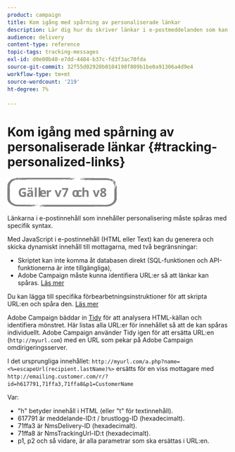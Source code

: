 ```yaml
---
product: campaign
title: Kom igång med spårning av personaliserade länkar
description: Lär dig hur du skriver länkar i e-postmeddelanden som kan personaliseras och supportspårning i Campaign Classic.
audience: delivery
content-type: reference
topic-tags: tracking-messages
exl-id: d0e00b40-e7dd-4484-b37c-fd3f3ac70fda
source-git-commit: 32f55d02920b0104198f809b1be0a91306a4d9e4
workflow-type: tm+mt
source-wordcount: '219'
ht-degree: 7%

---
```


# Kom igång med spårning av personaliserade länkar {#tracking-personalized-links}

![](../../assets/common.svg)

Länkarna i e-postinnehåll som innehåller personalisering måste spåras med specifik syntax.

Med JavaScript i e-postinnehåll (HTML eller Text) kan du generera och skicka dynamiskt innehåll till mottagarna, med två begränsningar:

* Skriptet kan inte komma åt databasen direkt (SQL-funktionen och API-funktionerna är inte tillgängliga),
* Adobe Campaign måste kunna identifiera URL:er så att länkar kan spåras. [Läs mer](detecting-tracking-urls.md)

Du kan lägga till specifika förbearbetningsinstruktioner för att skripta URL:en och spåra den. [Läs mer](pre-processing-instructions.md)

Adobe Campaign bäddar in [Tidy](https://www.html-tidy.org/) för att analysera HTML-källan och identifiera mönstret. Här listas alla URL:er för innehållet så att de kan spåras individuellt. Adobe Campaign använder Tidy igen för att ersätta URL:en (`http://myurl.com`) med en URL som pekar på Adobe Campaign omdirigeringsserver.

I det ursprungliga innehållet: `http://myurl.com/a.php?name=<%=escapeUrl(recipient.lastName)%>` ersätts för en viss mottagare med `http://emailing.customer.com/r/?id=h617791,71ffa3,71ffa8&p1=CustomerName`

Var:

* &quot;h&quot; betyder innehåll i HTML (eller &quot;t&quot; för textinnehåll).
* 617791 är meddelande-ID:t / brustlogg-ID (hexadecimalt).
* 71ffa3 är NmsDelivery-ID (hexadecimalt).
* 71ffa8 är NmsTrackingUrl-ID:t (hexadecimalt).
* p1, p2 och så vidare, är alla parametrar som ska ersättas i URL:en.
